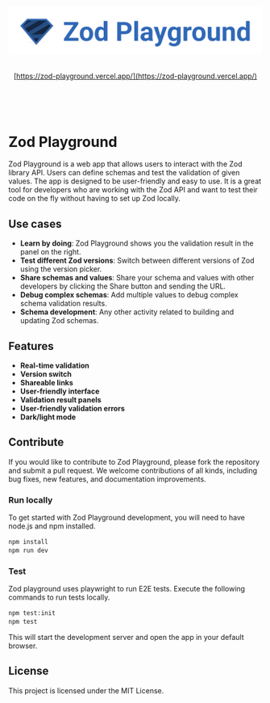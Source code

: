 <div align="center">
<br />
<br />
<br />
  
<img src="./public/logo.svg" width="700"/>

<br />
<br />

[https://zod-playground.vercel.app/](https://zod-playground.vercel.app/)

<br />
<br />
<br />

</div>

# Zod Playground

Zod Playground is a web app that allows users to interact with the Zod library API.
Users can define schemas and test the validation of given values.
The app is designed to be user-friendly and easy to use.
It is a great tool for developers who are working with the Zod API and want to test their code on the fly without having to set up Zod locally.

## Use cases

- **Learn by doing**: Zod Playground shows you the validation result in the panel on the right.
- **Test different Zod versions**: Switch between different versions of Zod using the version picker.
- **Share schemas and values**: Share your schema and values with other developers by clicking the Share button and sending the URL.
- **Debug complex schemas**: Add multiple values to debug complex schema validation results.
- **Schema development**: Any other activity related to building and updating Zod schemas.

## Features

- **Real-time validation**
- **Version switch**
- **Shareable links**
- **User-friendly interface**
- **Validation result panels**
- **User-friendly validation errors**
- **Dark/light mode**

## Contribute

If you would like to contribute to Zod Playground, please fork the repository and submit a pull request. We welcome contributions of all kinds, including bug fixes, new features, and documentation improvements.

### Run locally

To get started with Zod Playground development, you will need to have node.js and npm installed.

```sh
npm install
npm run dev
```

### Test

Zod playground uses playwright to run E2E tests. Execute the following commands to run tests locally.

```sh
npm test:init
npm test
```

This will start the development server and open the app in your default browser.

## License

This project is licensed under the MIT License.
